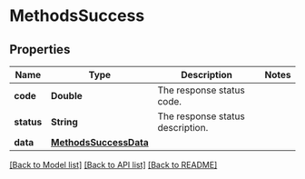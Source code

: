 # MethodsSuccess

## Properties
Name | Type | Description | Notes
------------ | ------------- | ------------- | -------------
**code** | **Double** | The response status code. | 
**status** | **String** | The response status description. | 
**data** | [**MethodsSuccessData**](MethodsSuccessData.md) |  | 

[[Back to Model list]](../README.md#documentation-for-models) [[Back to API list]](../README.md#documentation-for-api-endpoints) [[Back to README]](../README.md)


